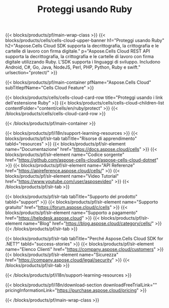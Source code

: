 ﻿---
title:  Proteggi usando Ruby
description: Aspose.Cells Cloud REST API supporta la decrittografia, la crittografia e le cartelle di lavoro con firma digitale utilizzando Ruby. L'SDK supporta i linguaggi di sviluppo. Includono Android, C#, Go, Java, NodeJS, Perl, PHP, Python, Ruby e swift.
url: /it/ruby/protect/
---
{{< blocks/products/pf/main-wrap-class >}}
{{< blocks/products/cells/cells-cloud-upper-banner h1="Proteggi usando Ruby" h2="Aspose.Cells Cloud SDK supporta la decrittografia, la crittografia e le cartelle di lavoro con firma digitale." p="Aspose.Cells Cloud REST API supporta la decrittografia, la crittografia e le cartelle di lavoro con firma digitale utilizzando Ruby. L\'SDK supporta i linguaggi di sviluppo. Includono Android, C#, Go, Java, NodeJS, Perl, PHP, Python, Ruby e swift." urlsection="protect/" >}}

{{< blocks/products/pf/main-container pfName="Aspose.Cells Cloud" subTitlepfName="Cells Cloud Feature" >}}

{{< blocks/products/cells/cells-cloud-card-row title="Proteggi usando i link dell\'estensione Ruby" >}}
{{< blocks/products/cells/cells-cloud-children-list contentFolder="content/cells/en/ruby/protect" >}} 
{{< /blocks/products/cells/cells-cloud-card-row >}}


{{< /blocks/products/pf/main-container >}}

{{< blocks/products/pf/i18n/support-learning-resources >}}
{{< blocks/products/pf/slr-tab tabTitle="Risorse di apprendimento" tabId="resources" >}}
{{< blocks/products/pf/slr-element name="Documentazione" href="https://docs.aspose.cloud/cells" >}}
{{< blocks/products/pf/slr-element name="Codice sorgente" href="https://github.com/aspose-cells-cloud/aspose-cells-cloud-dotnet" >}}
{{< blocks/products/pf/slr-element name="API Referenze" href="https://apireference.aspose.cloud/cells/" >}}
{{< blocks/products/pf/slr-element name="Video Tutorial" href="https://www.youtube.com/user/asposevideo" >}}
{{< /blocks/products/pf/slr-tab >}}

{{< blocks/products/pf/slr-tab tabTitle="Supporto del prodotto" tabId="support" >}}
{{< blocks/products/pf/slr-element name="Supporto gratuito" href="https://forum.aspose.cloud/c/cells" >}}
{{< blocks/products/pf/slr-element name="Supporto a pagamento" href="https://helpdesk.aspose.cloud" >}}
{{< blocks/products/pf/slr-element name="Blog" href="https://blog.aspose.cloud/category/cells/" >}}
{{< /blocks/products/pf/slr-tab >}}

{{< blocks/products/pf/slr-tab tabTitle="Perché Aspose.Cells Cloud SDK for .NET?" tabId="success-stories" >}}
{{< blocks/products/pf/slr-element name="Elenco Clienti" href="https://company.aspose.cloud/customers" >}}
{{< blocks/products/pf/slr-element name="Sicurezza" href="https://company.aspose.cloud/legal/security" >}}
{{< /blocks/products/pf/slr-tab >}}

{{< /blocks/products/pf/i18n/support-learning-resources >}}

{{< blocks/products/pf/i18n/download-section downloadFreeTrialLink="" pricingInformationLink="https://purchase.aspose.cloud/pricing" >}}

{{< /blocks/products/pf/main-wrap-class >}}
